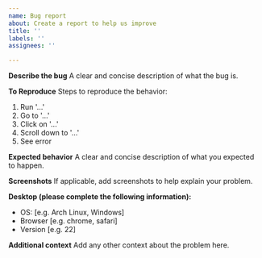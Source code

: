 ```yaml
---
name: Bug report
about: Create a report to help us improve
title: ''
labels: ''
assignees: ''

---
```


**Describe the bug**
A clear and concise description of what the bug is.

**To Reproduce**
Steps to reproduce the behavior:
1. Run '...'
2. Go to '...'
3. Click on '...'
4. Scroll down to '...'
5. See error

**Expected behavior**
A clear and concise description of what you expected to happen.

**Screenshots**
If applicable, add screenshots to help explain your problem.

**Desktop (please complete the following information):**
 - OS: [e.g. Arch Linux, Windows]
 - Browser [e.g. chrome, safari]
 - Version [e.g. 22]

**Additional context**
Add any other context about the problem here.
